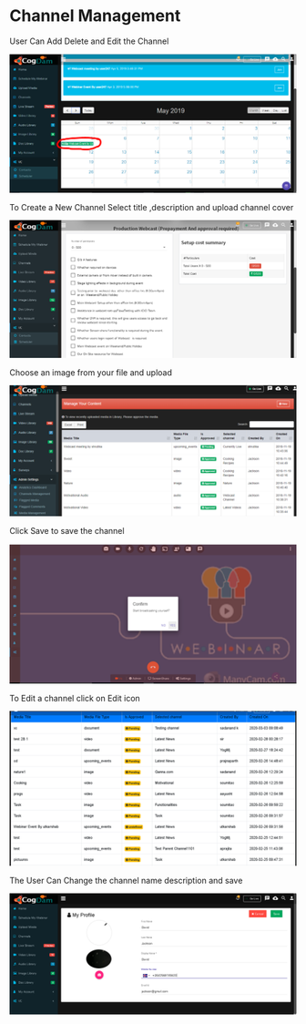 # Channel Management

User Can Add Delete and Edit the Channel

![](../.gitbook/assets/image%20%28155%29.png)

To Create a New Channel Select title ,description and upload channel cover

![](../.gitbook/assets/image%20%28165%29.png)

Choose an image from your file and upload

![](../.gitbook/assets/image%20%28269%29.png)

Click Save to save the channel

![](../.gitbook/assets/image%20%2836%29.png)

To Edit a channel click on Edit icon

![](../.gitbook/assets/image%20%28216%29.png)

The User Can Change the channel name description and save

![](../.gitbook/assets/image%20%2852%29.png)

